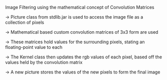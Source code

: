 Image Filtering using the mathematical concept of Convolution Matrices

-> Picture class from stdlib.jar is used to access the image file as a collection of pixels

-> Mathematical based custom convolution matrices of 3x3 form are used

-> These matrices hold values for the surrounding pixels, stating an floating-point value to each

-> The Kernel class then updates the rgb values of each pixel, based off the values held by the convolution matrix

-> A new picture stores the values of the new pixels to form the final image

